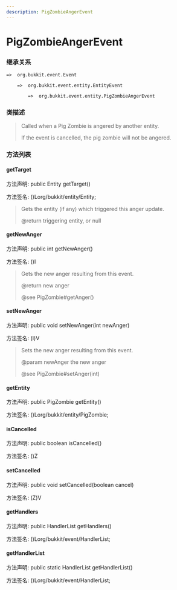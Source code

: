 ```yaml
---
description: PigZombieAngerEvent
---
```


# PigZombieAngerEvent

### 继承关系

    =>  org.bukkit.event.Event

        =>  org.bukkit.event.entity.EntityEvent

            =>  org.bukkit.event.entity.PigZombieAngerEvent

### 类描述

> Called when a Pig Zombie is angered by another entity.
>
> <p>
>
> If the event is cancelled, the pig zombie will not be angered.

### 方法列表

#### getTarget

方法声明: public Entity getTarget()

方法签名: ()Lorg/bukkit/entity/Entity;

> Gets the entity (if any) which triggered this anger update.
>
> @return triggering entity, or null

#### getNewAnger

方法声明: public int getNewAnger()

方法签名: ()I

> Gets the new anger resulting from this event.
>
> @return new anger
>
> @see PigZombie#getAnger()

#### setNewAnger

方法声明: public void setNewAnger(int newAnger)

方法签名: (I)V

> Sets the new anger resulting from this event.
>
> @param newAnger the new anger
>
> @see PigZombie#setAnger(int)

#### getEntity

方法声明: public PigZombie getEntity()

方法签名: ()Lorg/bukkit/entity/PigZombie;

#### isCancelled

方法声明: public boolean isCancelled()

方法签名: ()Z

#### setCancelled

方法声明: public void setCancelled(boolean cancel)

方法签名: (Z)V

#### getHandlers

方法声明: public HandlerList getHandlers()

方法签名: ()Lorg/bukkit/event/HandlerList;

#### getHandlerList

方法声明: public static HandlerList getHandlerList()

方法签名: ()Lorg/bukkit/event/HandlerList;